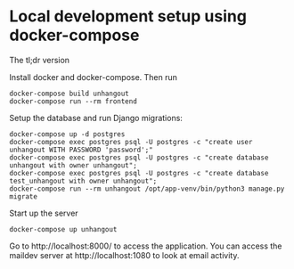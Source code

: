 # Local development setup using docker-compose

The tl;dr version

Install docker and docker-compose. Then run

```
docker-compose build unhangout
docker-compose run --rm frontend
```

Setup the database and run Django migrations:

```
docker-compose up -d postgres
docker-compose exec postgres psql -U postgres -c "create user unhangout WITH PASSWORD 'password';"
docker-compose exec postgres psql -U postgres -c "create database unhangout with owner unhangout";
docker-compose exec postgres psql -U postgres -c "create database test_unhangout with owner unhangout";
docker-compose run --rm unhangout /opt/app-venv/bin/python3 manage.py migrate
```

Start up the server

```
docker-compose up unhangout
```

Go to http://localhost:8000/ to access the application. You can access the maildev server at http://localhost:1080 to look at email activity.
